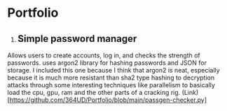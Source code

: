 # Portfolio

1)  ## Simple password manager 
Allows users to create accounts, log in, and checks the strength of passwords. uses argon2 library for hashing passwords and JSON for storage. I included this one because I think that argon2 is neat, especially because it is much more resistant than sha2 type hashing to decryption attacks through some interesting techniques like parallelism to basically load the cpu, gpu, ram and the other parts of a cracking rig.
(Link)[https://github.com/364UD/Portfolio/blob/main/passgen-checker.py]



